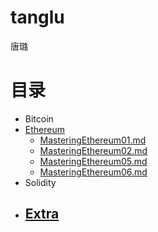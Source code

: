 # tanglu
唐璐

# 目录

- Bitcoin
- [Ethereum](Ethereum)
    - [MasteringEthereum01.md](Ethereum/MasteringEthereum01.md) 
    - [MasteringEthereum02.md](Ethereum/MasteringEthereum02.md) 
    - [MasteringEthereum05.md](Ethereum/MasteringEthereum05.md) 
    - [MasteringEthereum06.md](Ethereum/MasteringEthereum06.md) 
- Solidity
- [Extra](Extra)
    -
